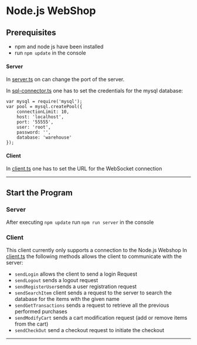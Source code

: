 # Node.js WebShop

## Prerequisites
- npm and node js have been installed
- run `npm update` in the console 
#### Server
In [server.ts](./src/Server/server.ts#L13) on can change the port of the server.

In [sql-connector.ts](./src/Server/sql-connector.ts#L5) one has to set the credentials for the mysql database:
```
var mysql = require('mysql');
var pool = mysql.createPool({
    connectionLimit: 10,
    host: 'localhost',
    port: '55555',
    user: 'root',
    password: '',
    database: 'warehouse'
});
```
#### Client
In [client.ts](./src/Client/client.ts#L77) one has to set the URL for the WebSocket connection

---

## Start the Program
### Server
After executing `npm update` run `npm run server` in the console 

### Client
This client currently only supports a connection to the Node.js Webshop
In [client.ts](./src/Client/client.ts) the following methods allows the client to communicate with the server:
 - `sendLogin` allows the client to send a login Request
 - `sendLogout` sends a logout request
 - `sendRegisterUser`sends a user registration request
 - `sendSearchItem` client sends a request to the server to search the database for the items with the given name
 - `sendGetTransactions` sends a request to retrieve all the previous performed purchases
 - `sendModifyCart` sends a cart modification request (add or remove items from the cart)
 - `sendCheckOut` send a checkout request to initiate the checkout 
---

